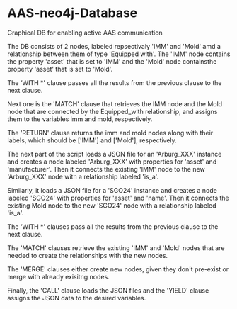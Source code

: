 # AAS-neo4j-Database

Graphical DB for enabling active AAS communication

The DB consists of 2 nodes, labeled repsectivaly 'IMM' and 'Mold' amd a relationship between them of type 'Equipped with'. The 'IMM' node contains the property 'asset' that is set to 'IMM'  and the 'Mold' node containsthe property 'asset' that is set to 'Mold'.

The 'WITH *' clause passes all the results from the previous clause to the next clause.

Next one is the 'MATCH' clause that retrieves the IMM node and the Mold node that are connected by the Equipped_with relationship, and assigns them to the variables imm and mold, respectively.

The 'RETURN' clause returns the imm and mold nodes along with their labels, which should be ['IMM'] and ['Mold'], respectively.

The next part of the script loads a JSON file for an 'Arburg_XXX' instance and creates a node labeled 'Arburg_XXX' with properties for 'asset' and 'manufacturer'. Then it connects the existing 'IMM' node to the new 'Arburg_XXX' node with a relationship labeled 'is_a'.

Similarly, it loads a JSON file for a 'SGO24' instance and creates a node labeled 'SGO24' with properties for 'asset' and 'name'. Then it connects the existing Mold node to the new 'SGO24' node with a relationship labeled 'is_a'.

The 'WITH *' clauses pass all the results from the previous clause to the next clause.

The 'MATCH' clauses retrieve the existing 'IMM' and 'Mold' nodes that are needed to create the relationships with the new nodes. 

The 'MERGE' clauses either create new nodes, given they don't pre-exist or merge with already exisitng nodes. 

Finally, the 'CALL' clause loads the JSON files and the 'YIELD' clause assigns the JSON data to the desired variables.
